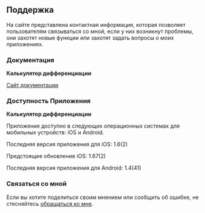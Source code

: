 ## Поддержка

На сайте представлена контактная информация, которая позволяет пользователям связываться со мной, если у них возникнут проблемы, они захотят новые функции или захотят задать вопросы о моих приложениях.

### Документация

**Калькулятор дифференциации**

[Сайт документации](https://www.taketechease.com/differentiation/differentiation-calculator-ru.html)

### Доступность Приложения

**Калькулятор дифференциации**

Приложение доступно в следующих операционных системах для мобильных устройств: iOS и Android.

Последняя версия приложения для iOS: 1.6(2)

Предстоящее обновление iOS: 1.67(2)

Последняя версия приложения для Android: 1.4(41)

### Связаться со мной
Если вы хотите поделиться своим мнением или сообщить об ошибке, не стесняйтесь [обращаться ко мне](mailto:i.d.kosinska@gmail.com).
